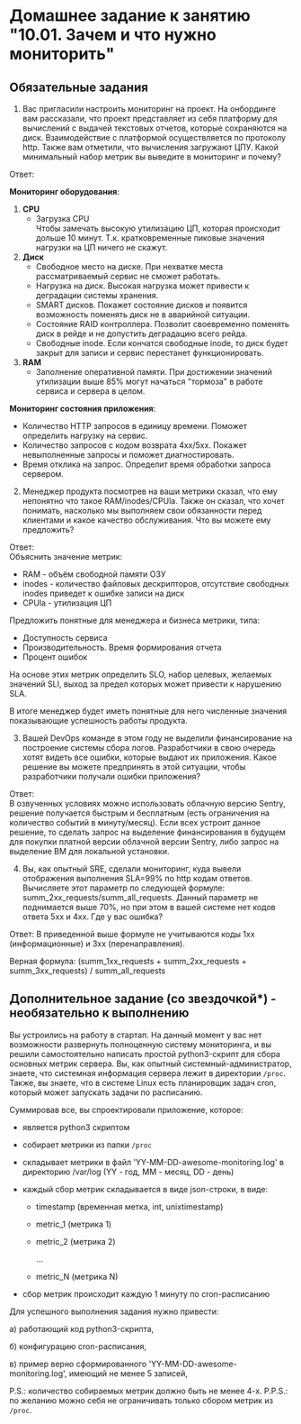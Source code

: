 # Домашнее задание к занятию "10.01. Зачем и что нужно мониторить"

## Обязательные задания

1. Вас пригласили настроить мониторинг на проект. На онбординге вам рассказали, что проект представляет из себя платформу для вычислений с выдачей текстовых отчетов, которые сохраняются на диск. Взаимодействие с платформой 
осуществляется по протоколу http. Также вам отметили, что вычисления загружают ЦПУ. Какой минимальный набор метрик вы выведите в мониторинг и почему?

Ответ:  

**Мониторинг оборудования**:  

1. **CPU**
   * Загрузка CPU  
  Чтобы замечать высокую утилизацию ЦП, которая происходит дольше 10 минут. Т.к. кратковременные пиковые значения нагрузки на ЦП ничего не скажут.
2. **Диск**
   * Свободное место на диске. При нехватке места рассматриваемый сервис не сможет работать.
   * Нагрузка на диск. Высокая нагрузка может привести к деградации системы хранения.
   * SMART дисков. Покажет состояние дисков и появится возможность поменять диск не в аварийной ситуации.
   * Состояние RAID контроллера. Позволит своевременно поменять диск в рейде и не допустить деградацию всего рейда.
   * Свободные inode. Если кончатся свободные inode, то диск будет закрыт для записи и сервис перестанет функционировать.
3. **RAM**  
   * Заполнение оперативной памяти. При достижении значений утилизации выше 85% могут начаться "тормоза" в работе сервиса и сервера в целом.  

**Мониторинг состояния приложения**:

* Количество HTTP запросов в единицу времени. Поможет определить нагрузку на сервис.
* Количество запросов с кодом возврата 4хх/5хх. Покажет невыполненные запросы и поможет диагностировать.
* Время отклика на запрос. Определит время обработки запроса сервером.

2. Менеджер продукта посмотрев на ваши метрики сказал, что ему непонятно что такое RAM/inodes/CPUla. Также он сказал, что хочет понимать, насколько мы выполняем свои обязанности перед клиентами и какое качество обслуживания. Что вы можете ему предложить?

Ответ:  
Объяснить значение метрик:  
* RAM - объём свободной памяти ОЗУ
* inodes - количество файловых дескрипторов, отсутствие свободных inodes приведет к ошибке записи на диск
* CPUla - утилизация ЦП
  
Предложить понятные для менеджера и бизнеса метрики, типа:  
* Доступность сервиса
* Производительность. Время формирования отчета
* Процент ошибок
  
На основе этих метрик определить SLO, набор целевых, желаемых значений SLI, выход за предел которых может привести к нарушению SLA.

В итоге менеджер будет иметь понятные для него численные значения показывающие успешность работы продукта.

3. Вашей DevOps команде в этом году не выделили финансирование на построение системы сбора логов. Разработчики в свою очередь хотят видеть все ошибки, которые выдают их приложения. Какое решение вы можете предпринять в этой ситуации, чтобы разработчики получали ошибки приложения?

Ответ:  
В озвученных условиях можно использовать облачную версию Sentry, решение получается быстрым и бесплатным (есть ограничения на количество событий в минуту/месяц). Если всех устроит данное решение, то сделать запрос на выделение финансирования в будущем для покупки платной версии облачной версии Sentry, либо запрос на выделение ВМ для локальной установки.

4. Вы, как опытный SRE, сделали мониторинг, куда вывели отображения выполнения SLA=99% по http кодам ответов. 
Вычисляете этот параметр по следующей формуле: summ_2xx_requests/summ_all_requests. Данный параметр не поднимается выше  70%, но при этом в вашей системе нет кодов ответа 5xx и 4xx. Где у вас ошибка?

Ответ:
В приведенной выше формуле не учитываются коды 1хх (информационные) и 3хх (перенаправления).

Верная формула:
(summ_1xx_requests + summ_2xx_requests + summ_3xx_requests) / summ_all_requests

## Дополнительное задание (со звездочкой*) - необязательно к выполнению

Вы устроились на работу в стартап. На данный момент у вас нет возможности развернуть полноценную систему 
мониторинга, и вы решили самостоятельно написать простой python3-скрипт для сбора основных метрик сервера. Вы, как 
опытный системный-администратор, знаете, что системная информация сервера лежит в директории `/proc`. 
Также, вы знаете, что в системе Linux есть  планировщик задач cron, который может запускать задачи по расписанию.

Суммировав все, вы спроектировали приложение, которое:
- является python3 скриптом
- собирает метрики из папки `/proc`
- складывает метрики в файл 'YY-MM-DD-awesome-monitoring.log' в директорию /var/log 
(YY - год, MM - месяц, DD - день)
- каждый сбор метрик складывается в виде json-строки, в виде:
  + timestamp (временная метка, int, unixtimestamp)
  + metric_1 (метрика 1)
  + metric_2 (метрика 2)
  
     ...
     
  + metric_N (метрика N)
  
- сбор метрик происходит каждую 1 минуту по cron-расписанию

Для успешного выполнения задания нужно привести:

а) работающий код python3-скрипта,

б) конфигурацию cron-расписания,

в) пример верно сформированного 'YY-MM-DD-awesome-monitoring.log', имеющий не менее 5 записей,

P.S.: количество собираемых метрик должно быть не менее 4-х.
P.P.S.: по желанию можно себя не ограничивать только сбором метрик из `/proc`.
